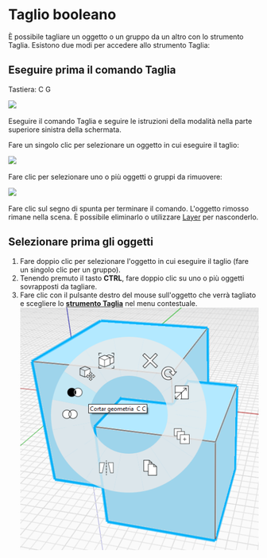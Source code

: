 # Taglio booleano

È possibile tagliare un oggetto o un gruppo da un altro con lo strumento Taglia. Esistono due modi per accedere allo strumento Taglia:

## Eseguire prima il comando Taglia

Tastiera: C G

![](../.gitbook/assets/cut\_tool.png)

Eseguire il comando Taglia e seguire le istruzioni della modalità nella parte superiore sinistra della schermata.

Fare un singolo clic per selezionare un oggetto in cui eseguire il taglio:

![](../.gitbook/assets/boolean\_cut.png)

Fare clic per selezionare uno o più oggetti o gruppi da rimuovere:

![](../.gitbook/assets/boolean\_cut2.png)

Fare clic sul segno di spunta per terminare il comando. L'oggetto rimosso rimane nella scena. È possibile eliminarlo o utilizzare [Layer](layers.md) per nasconderlo.

## Selezionare prima gli oggetti

1. Fare doppio clic per selezionare l'oggetto in cui eseguire il taglio (fare un singolo clic per un gruppo).
2. Tenendo premuto il tasto **CTRL**, fare doppio clic su uno o più oggetti sovrapposti da tagliare.
3. Fare clic con il pulsante destro del mouse sull'oggetto che verrà tagliato e scegliere lo [**strumento Taglia**](https://github.com/FormIt3D/autodesk-formit-360-windows-help/tree/c377e7b8a3b8e43e684321d0b7de867608d317a3/tool-library/boolean-operations.md) nel menu contestuale. \
![](<../.gitbook/assets/cut tool.png>)
